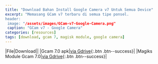 ```yaml
---
title: "Download Bahan Install Google Camera v7 Untuk Semua Device"
excerpt: "Memasang GCam v7 terbaru di semua tipe ponsel.
header:
 image: "/assets/images/GCam-v7-Google-Camera.png"
 caption: "GCam v7 - Google Camera"
categories: [resources]
tags: [download, gcam 7, magisk module, google camera]
---
```


|File|Download||
|Gcam 7.0 apk|[via Gdrive](https://bit.ly/2lRcHC1){:.btn .btn--success}|
|Magiks Module Gcam 7.0|[via Gdrive](https://bit.ly/2lWd9i4){:.btn .btn--success}|
